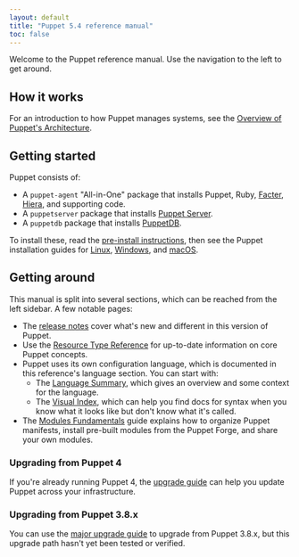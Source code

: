 ```yaml
---
layout: default
title: "Puppet 5.4 reference manual"
toc: false
---
```


[Overview of Puppet's Architecture]: ./architecture.html
[pre-install instructions]: ./install_pre.html
[Facter]: {{facter}}/
[Hiera]: ./hiera_intro.html
[Puppet Server]: {{puppetserver}}/
[PuppetDB]: /puppetdb/5.1/
[Linux installation]: ./install_linux.html
[Windows installation]: ./install_windows.html
[macOS installation]: ./install_osx.html
[pre-upgrade guide]: ./upgrade_major_pre.html
[Agent major upgrade]: ./upgrade_major_agent.html
[Server major upgrade]: ./upgrade_major_server.html
[post-upgrade guide]: ./upgrade_major_post.html
[upgrade guide]: ./upgrade_minor.html
[major upgrade guide]: ./upgrade_major_pre.html
[release notes]: ./release_notes.html

Welcome to the Puppet reference manual. Use the navigation to the left to get around.

## How it works

For an introduction to how Puppet manages systems, see the [Overview of Puppet's Architecture][].

## Getting started

Puppet consists of:

* A `puppet-agent` "All-in-One" package that installs Puppet, Ruby, [Facter][], [Hiera][], and supporting code.
* A `puppetserver` package that installs [Puppet Server][].
* A `puppetdb` package that installs [PuppetDB][].

To install these, read the [pre-install instructions][], then see the Puppet installation guides for [Linux][Linux installation], [Windows][Windows installation], and [macOS][macOS installation].

## Getting around

This manual is split into several sections, which can be reached from the left sidebar. A few notable pages:

* The [release notes][] cover what's new and different in this version of Puppet.
* Use the [Resource Type Reference](./type.html) for up-to-date information on core Puppet concepts.
* Puppet uses its own configuration language, which is documented in this reference's language section. You can start with:
    * The [Language Summary](./lang_summary.html), which gives an overview and some context for the language.
    * The [Visual Index](./lang_visual_index.html), which can help you find docs for syntax when you know what it looks like but don't know what it's called.
* The [Modules Fundamentals](./modules_fundamentals.html) guide explains how to organize Puppet manifests, install pre-built modules from the Puppet Forge, and share your own modules.

### Upgrading from Puppet 4

If you're already running Puppet 4, the [upgrade guide][] can help you update Puppet across your infrastructure.

### Upgrading from Puppet 3.8.x

You can use the [major upgrade guide][] to upgrade from Puppet 3.8.x, but this upgrade path hasn't yet been tested or verified.
